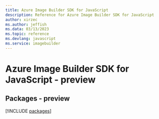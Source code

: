 ```yaml
---
title: Azure Image Builder SDK for JavaScript
description: Reference for Azure Image Builder SDK for JavaScript
author: xirzec
ms.author: jeffish
ms.data: 03/13/2023
ms.topic: reference
ms.devlang: javascript
ms.service: imagebuilder
---
```

# Azure Image Builder SDK for JavaScript - preview
## Packages - preview
[!INCLUDE [packages](image-builder-index.md)]